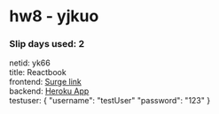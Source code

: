 # hw8 - yjkuo
### Slip days used: 2
netid: yk66  
title: Reactbook  
frontend: [Surge link](https://yk66.surge.sh/)   
backend: [Heroku App](https://yk66-final-backend.herokuapp.com)   
testuser:
{
    "username": "testUser"
    "password": "123"
}
